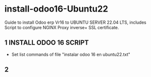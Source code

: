 # install-odoo16-Ubuntu22
Guide to install Odoo erp Vr16 to UBUNTU SERVER 22.04 LTS, includes Script to configure NGINX Proxy inverse+ SSL certificate.

## 1 INSTALL ODOO 16 SCRIPT 
- Set list commands of file "instalar odoo 16 en ubuntu22.txt"

## 2 
